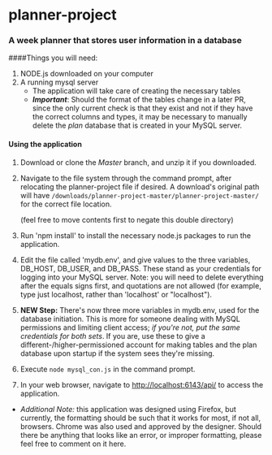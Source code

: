 # planner-project
### A week planner that stores user information in a database

####Things you will need:
1. NODE.js downloaded on your computer
2. A running mysql server
   * The application will take care of creating the necessary tables
   * **_Important_**: Should the format of the tables change in a later PR, since the only current check is that they exist and not if they have the correct columns and types, it may be necessary to manually delete the _plan_ database that is created in your MySQL server.

#### Using the application
1. Download or clone the _Master_ branch, and unzip it if you downloaded.

2. Navigate to the file system through the command prompt, after relocating the planner-project file if desired. A download's original path will have `/downloads/planner-project-master/planner-project-master/` for the correct file location.

   (feel free to move contents first to negate this double directory)

3. Run 'npm install' to install the necessary node.js packages to run the application.

4. Edit the file called 'mydb.env', and give values to the three variables, DB_HOST, DB_USER, and DB_PASS. These stand as your credentials for logging into your MySQL server. Note: you will need to delete everything after the equals signs first, and quotations are not allowed (for example, type just localhost, rather than 'localhost' or "localhost").

5. __NEW Step:__ There's now three more variables in mydb.env, used for the database initiation. This is more for someone dealing with MySQL permissions and limiting client access; _if you're not, put the same credentials for both sets_. If you are, use these to give a different-/higher-permissioned account for making tables and the plan database upon startup if the system sees they're missing.

5. Execute `node mysql_con.js` in the command prompt.

6. In your web browser, navigate to [http://localhost:6143/api/](http://localhost:6143/api/ "To-Do Weekly List") to access the application.

 - *Additional Note:* this application was designed using Firefox, but currently, the formatting should be such that it works for most, if not all, browsers. Chrome was also used and approved by the designer. Should there be anything that looks like an error, or improper formatting, please feel free to comment on it here.
